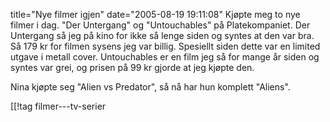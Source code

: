 title="Nye filmer igjen"
date="2005-08-19 19:11:08"
Kjøpte meg to nye filmer i dag. "Der Untergang" og "Untouchables" på Platekompaniet. Der Untergang så jeg på kino for ikke så lenge siden og syntes at den var bra. Så 179 kr for filmen sysens jeg var billig. Spesiellt siden dette var en limited utgave i metall cover. Untouchables er en film jeg så for mange år siden og syntes var grei, og prisen på 99 kr gjorde at jeg kjøpte den.

Nina kjøpte seg "Alien vs Predator", så nå har hun komplett "Aliens".

[[!tag  filmer---tv-serier
